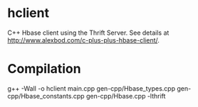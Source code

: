 # hclient
C++ Hbase client using the Thrift Server. See details at http://www.alexbod.com/c-plus-plus-hbase-client/.

# Compilation
g++ -Wall -o hclient main.cpp gen-cpp/Hbase_types.cpp gen-cpp/Hbase_constants.cpp gen-cpp/Hbase.cpp -lthrift
